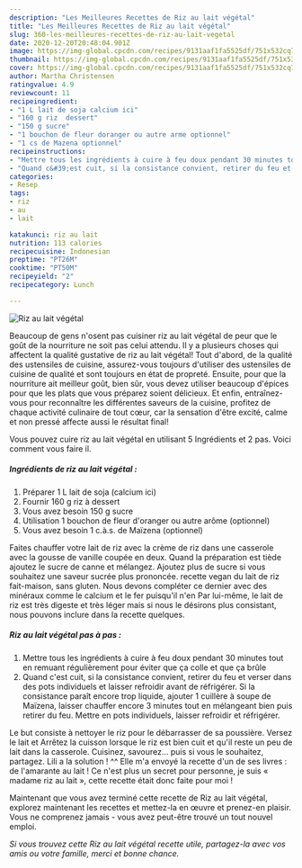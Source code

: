 ```yaml
---
description: "Les Meilleures Recettes de Riz au lait végétal"
title: "Les Meilleures Recettes de Riz au lait végétal"
slug: 360-les-meilleures-recettes-de-riz-au-lait-vegetal
date: 2020-12-20T20:48:04.901Z
image: https://img-global.cpcdn.com/recipes/9131aaf1fa5525df/751x532cq70/riz-au-lait-vegetal-photo-principale-de-la-recette.jpg
thumbnail: https://img-global.cpcdn.com/recipes/9131aaf1fa5525df/751x532cq70/riz-au-lait-vegetal-photo-principale-de-la-recette.jpg
cover: https://img-global.cpcdn.com/recipes/9131aaf1fa5525df/751x532cq70/riz-au-lait-vegetal-photo-principale-de-la-recette.jpg
author: Martha Christensen
ratingvalue: 4.9
reviewcount: 11
recipeingredient:
- "1 L lait de soja calcium ici"
- "160 g riz  dessert"
- "150 g sucre"
- "1 bouchon de fleur doranger ou autre arme optionnel"
- "1 cs de Mazena optionnel"
recipeinstructions:
- "Mettre tous les ingrédients à cuire à feu doux pendant 30 minutes tout en remuant régulièrement pour éviter que ça colle et que ça brûle"
- "Quand c&#39;est cuit, si la consistance convient, retirer du feu et verser dans des pots individuels et laisser refroidir avant de réfrigérer. Si la consistance paraît encore trop liquide, ajouter 1 cuillère à soupe de Maïzena, laisser chauffer encore 3 minutes tout en mélangeant bien puis retirer du feu. Mettre en pots individuels, laisser refroidir et réfrigérer."
categories:
- Resep
tags:
- riz
- au
- lait

katakunci: riz au lait 
nutrition: 113 calories
recipecuisine: Indonesian
preptime: "PT26M"
cooktime: "PT50M"
recipeyield: "2"
recipecategory: Lunch

---
```



![Riz au lait végétal](https://img-global.cpcdn.com/recipes/9131aaf1fa5525df/751x532cq70/riz-au-lait-vegetal-photo-principale-de-la-recette.jpg)

Beaucoup de gens n'osent pas cuisiner riz au lait végétal de peur que le goût de la nourriture ne soit pas celui attendu. Il y a plusieurs choses qui affectent la qualité gustative de riz au lait végétal! Tout d'abord, de la qualité des ustensiles de cuisine, assurez-vous toujours d'utiliser des ustensiles de cuisine de qualité et sont toujours en état de propreté. Ensuite, pour que la nourriture ait meilleur goût, bien sûr, vous devez utiliser beaucoup d'épices pour que les plats que vous préparez soient délicieux. Et enfin, entraînez-vous pour reconnaître les différentes saveurs de la cuisine, profitez de chaque activité culinaire de tout cœur, car la sensation d'être excité, calme et non pressé affecte aussi le résultat final!

<!--inarticleads1-->

Vous pouvez cuire riz au lait végétal en utilisant 5 Ingrédients et 2 pas. Voici comment vous faire il.

##### Ingrédients de riz au lait végétal :

1. Préparer 1 L lait de soja (calcium ici)
1. Fournir 160 g riz à dessert
1. Vous avez besoin 150 g sucre
1. Utilisation 1 bouchon de fleur d&#39;oranger ou autre arôme (optionnel)
1. Vous avez besoin 1 c.à.s. de Maïzena (optionnel)


Faites chauffer votre lait de riz avec la crème de riz dans une casserole avec la gousse de vanille coupée en deux. Quand la préparation est tiède ajoutez le sucre de canne et mélangez. Ajoutez plus de sucre si vous souhaitez une saveur sucrée plus prononcée. recette vegan du lait de riz fait-maison, sans gluten. Nous devons compléter ce dernier avec des minéraux comme le calcium et le fer puisqu&#39;il n&#39;en Par lui-même, le lait de riz est très digeste et très léger mais si nous le désirons plus consistant, nous pouvons inclure dans la recette quelques. 

<!--inarticleads2-->

##### Riz au lait végétal pas à pas :

1. Mettre tous les ingrédients à cuire à feu doux pendant 30 minutes tout en remuant régulièrement pour éviter que ça colle et que ça brûle
1. Quand c&#39;est cuit, si la consistance convient, retirer du feu et verser dans des pots individuels et laisser refroidir avant de réfrigérer. Si la consistance paraît encore trop liquide, ajouter 1 cuillère à soupe de Maïzena, laisser chauffer encore 3 minutes tout en mélangeant bien puis retirer du feu. Mettre en pots individuels, laisser refroidir et réfrigérer.


Le but consiste à nettoyer le riz pour le débarrasser de sa poussière. Versez le lait et Arrêtez la cuisson lorsque le riz est bien cuit et qu&#39;il reste un peu de lait dans la casserole. Cuisinez, savourez… puis si vous le souhaitez, partagez. Lili a la solution ! ^^ Elle m&#39;a envoyé la recette d&#39;un de ses livres : de l&#39;amarante au lait ! Ce n&#39;est plus un secret pour personne, je suis « madame riz au lait », cette recette était donc faite pour moi ! 

<!--inarticleads1-->

<p>
Maintenant que vous avez terminé cette recette de Riz au lait végétal, explorez maintenant les recettes et mettez-la en œuvre et prenez-en plaisir. Vous ne comprenez jamais - vous avez peut-être trouvé un tout nouvel emploi.
</p>

<p>
<i>Si vous trouvez cette Riz au lait végétal recette utile, partagez-la avec vos amis ou votre famille, merci et bonne chance.</i>
</p>
